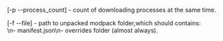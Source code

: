 [-p --process_count]  -  count of downloading processes at the same time.     
  
[-f --file]  -  path to unpacked modpack folder,which should contains:    
\n- manifest.json\n- overrides folder (almost always).
